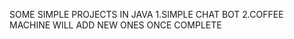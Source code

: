 SOME SIMPLE PROJECTS IN JAVA 
1.SIMPLE CHAT BOT
2.COFFEE MACHINE
WILL ADD NEW ONES ONCE COMPLETE











